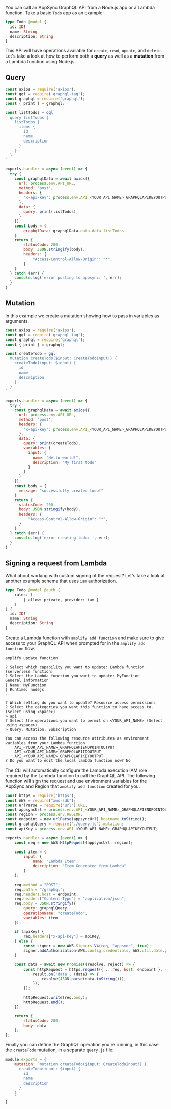 You can call an AppSync GraphQL API from a Node.js app or a Lambda function. Take a basic `Todo` app as an example: 

```graphql
type Todo @model {
  id: ID!
  name: String
  description: String
}
```

This API will have operations available for `create`, `read`, `update`, and `delete`. Let's take a look at how to perform both a __query__ as well as a __mutation__ from a Lambda function using Node.js.

## Query

```javascript
const axios = require('axios');
const gql = require('graphql-tag');
const graphql = require('graphql');
const { print } = graphql;

const listTodos = gql`
  query listTodos {
    listTodos {
      items {
        id
        name
        description
      }
    }
  }
`

exports.handler = async (event) => {
  try {
    const graphqlData = await axios({
      url: process.env.API_URL,
      method: 'post',
      headers: {
        'x-api-key': process.env.API_<YOUR_API_NAME>_GRAPHQLAPIKEYOUTPUT
      },
      data: {
        query: print(listTodos),
      }
    });
    const body = {
        graphqlData: graphqlData.data.data.listTodos
    }
    return {
        statusCode: 200,
        body: JSON.stringify(body),
        headers: {
            "Access-Control-Allow-Origin": "*",
        }
    }
  } catch (err) {
    console.log('error posting to appsync: ', err);
  } 
}
```

## Mutation

In this example we create a mutation showing how to pass in variables as arguments.

```js
const axios = require('axios');
const gql = require('graphql-tag');
const graphql = require('graphql');
const { print } = graphql;

const createTodo = gql`
  mutation createTodo($input: CreateTodoInput!) {
    createTodo(input: $input) {
      id
      name
      description
    }
  }
`

exports.handler = async (event) => {
  try {
    const graphqlData = await axios({
      url: process.env.API_URL,
      method: 'post',
      headers: {
        'x-api-key': process.env.API_<YOUR_API_NAME>_GRAPHQLAPIKEYOUTPUT
      },
      data: {
        query: print(createTodo),
        variables: {
          input: {
            name: "Hello world!",
            description: "My first todo"
          }
        }
      }
    });
    const body = {
      message: "successfully created todo!"
    }
    return {
      statusCode: 200,
      body: JSON.stringify(body),
      headers: {
          "Access-Control-Allow-Origin": "*",
      }
    }
  } catch (err) {
    console.log('error creating todo: ', err);
  } 
}
```

## Signing a request from Lambda

What about working with custom signing of the request? Let's take a look at another example schema that uses `iam` authorization.

```graphql
type Todo @model @auth (
    rules: [
        { allow: private, provider: iam }
    ]
) {
  id: ID!
  name: String
  description: String
}
```

Create a Lambda function with `amplify add function` and make sure to give access to your GraphQL API when prompted for in the `amplify add function` flow.

```bash
amplify update function
```
```console
? Select which capability you want to update: Lambda function (serverless function)
? Select the Lambda function you want to update: MyFunction
General information
| Name: MyFunction
| Runtime: nodejs
...

? Which setting do you want to update? Resource access permissions
? Select the categories you want this function to have access to. (Select using <space>)
> api
? Select the operations you want to permit on <YOUR_API_NAME> (Select using <space>)
> Query, Mutation, Subscription

You can access the following resource attributes as environment variables from your Lambda function
	API_<YOUR_API_NAME>_GRAPHQLAPIENDPOINTOUTPUT
	API_<YOUR_API_NAME>_GRAPHQLAPIIDOUTPUT
	API_<YOUR_API_NAME>_GRAPHQLAPIKEYOUTPUT
? Do you want to edit the local lambda function now? No
```

The CLI will automatically configure the Lambda execution IAM role required by the Lambda function to call the GraphQL API. The following function will sign the request and use environment variables for the AppSync and Region that `amplify add function` created for you.

```javascript
const https = require('https');
const AWS = require("aws-sdk");
const urlParse = require("url").URL;
const appsyncUrl = process.env.API_<YOUR_API_NAME>_GRAPHQLAPIENDPOINTOUTPUT;
const region = process.env.REGION;
const endpoint = new urlParse(appsyncUrl).hostname.toString();
const graphqlQuery = require('./query.js').mutation;
const apiKey = process.env.API_<YOUR_API_NAME>_GRAPHQLAPIKEYOUTPUT;

exports.handler = async (event) => {
    const req = new AWS.HttpRequest(appsyncUrl, region);

    const item = {
        input: {
            name: "Lambda Item",
            description: "Item Generated from Lambda"
        }
    };

    req.method = "POST";
    req.path = "/graphql";
    req.headers.host = endpoint;
    req.headers["Content-Type"] = "application/json";
    req.body = JSON.stringify({
        query: graphqlQuery,
        operationName: "createTodo",
        variables: item
    });

    if (apiKey) {
        req.headers["x-api-key"] = apiKey;
    } else {
        const signer = new AWS.Signers.V4(req, "appsync", true);
        signer.addAuthorization(AWS.config.credentials, AWS.util.date.getDate());
    }

    const data = await new Promise((resolve, reject) => {
        const httpRequest = https.request({ ...req, host: endpoint }, (result) => {
            result.on('data', (data) => {
                resolve(JSON.parse(data.toString()));
            });
        });

        httpRequest.write(req.body);
        httpRequest.end();
    });

    return {
        statusCode: 200,
        body: data
    };
};
```

Finally you can define the GraphQL operation you're running, in this case the `createTodo` mutation, in a separate `query.js` file:

```javascript
module.exports = {
    mutation: `mutation createTodo($input: CreateTodoInput!) {
      createTodo(input: $input) {
        id
        name
        description
      }
    }
    `
}
```
